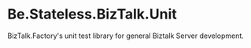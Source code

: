 # Be.Stateless.BizTalk.Unit
BizTalk.Factory's unit test library for general Biztalk Server development.
